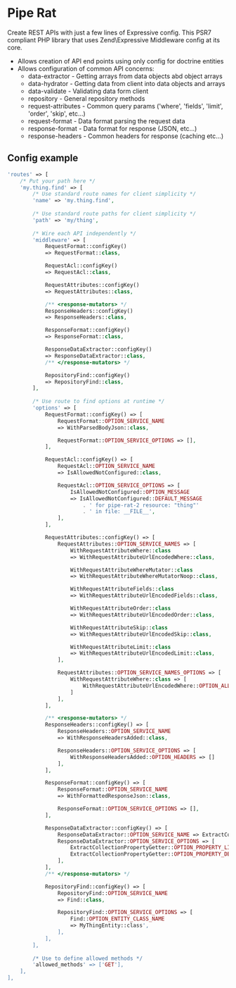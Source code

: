 Pipe Rat
========

Create REST APIs with just a few lines of Expressive config. 
This PSR7 compliant PHP library that uses Zend\Expressive Middleware config at its core.

- Allows creation of API end points using only config for doctrine entities
- Allows configuration of common API concerns:
    - data-extractor - Getting arrays from data objects abd object arrays
    - data-hydrator - Getting data from client into data objects and arrays
    - data-validate - Validating data form client
    - repository - General repository methods
    - request-attributes - Common query params ('where', 'fields', 'limit', 'order', 'skip', etc...)
    - request-format - Data format parsing the request data
    - response-format - Data format for response (JSON, etc...)
    - response-headers - Common headers for response (caching etc...)

## Config example ##
    
```php
'routes' => [
    /* Put your path here */
    'my.thing.find' => [
        /* Use standard route names for client simplicity */
        'name' => 'my.thing.find',
        
        /* Use standard route paths for client simplicity */
        'path' => 'my/thing',
        
        /* Wire each API independently */
        'middleware' => [
            RequestFormat::configKey()
            => RequestFormat::class,

            RequestAcl::configKey()
            => RequestAcl::class,

            RequestAttributes::configKey()
            => RequestAttributes::class,

            /** <response-mutators> */
            ResponseHeaders::configKey()
            => ResponseHeaders::class,

            ResponseFormat::configKey()
            => ResponseFormat::class,

            ResponseDataExtractor::configKey()
            => ResponseDataExtractor::class,
            /** </response-mutators> */

            RepositoryFind::configKey()
            => RepositoryFind::class,
        ],
        
        /* Use route to find options at runtime */
        'options' => [
            RequestFormat::configKey() => [
                RequestFormat::OPTION_SERVICE_NAME
                => WithParsedBodyJson::class,

                RequestFormat::OPTION_SERVICE_OPTIONS => [],
            ],

            RequestAcl::configKey() => [
                RequestAcl::OPTION_SERVICE_NAME
                => IsAllowedNotConfigured::class,

                RequestAcl::OPTION_SERVICE_OPTIONS => [
                    IsAllowedNotConfigured::OPTION_MESSAGE
                    => IsAllowedNotConfigured::DEFAULT_MESSAGE
                        . ' for pipe-rat-2 resource: "thing"'
                        . ' in file: __FILE__',
                ],
            ],

            RequestAttributes::configKey() => [
                RequestAttributes::OPTION_SERVICE_NAMES => [
                    WithRequestAttributeWhere::class
                    => WithRequestAttributeUrlEncodedWhere::class,

                    WithRequestAttributeWhereMutator::class
                    => WithRequestAttributeWhereMutatorNoop::class,

                    WithRequestAttributeFields::class
                    => WithRequestAttributeUrlEncodedFields::class,

                    WithRequestAttributeOrder::class
                    => WithRequestAttributeUrlEncodedOrder::class,

                    WithRequestAttributeSkip::class
                    => WithRequestAttributeUrlEncodedSkip::class,

                    WithRequestAttributeLimit::class
                    => WithRequestAttributeUrlEncodedLimit::class,
                ],

                RequestAttributes::OPTION_SERVICE_NAMES_OPTIONS => [
                    WithRequestAttributeWhere::class => [
                        WithRequestAttributeUrlEncodedWhere::OPTION_ALLOW_DEEP_WHERES => false,
                    ]
                ],
            ],

            /** <response-mutators> */
            ResponseHeaders::configKey() => [
                ResponseHeaders::OPTION_SERVICE_NAME
                => WithResponseHeadersAdded::class,

                ResponseHeaders::OPTION_SERVICE_OPTIONS => [
                    WithResponseHeadersAdded::OPTION_HEADERS => []
                ],
            ],

            ResponseFormat::configKey() => [
                ResponseFormat::OPTION_SERVICE_NAME
                => WithFormattedResponseJson::class,

                ResponseFormat::OPTION_SERVICE_OPTIONS => [],
            ],

            ResponseDataExtractor::configKey() => [
                ResponseDataExtractor::OPTION_SERVICE_NAME => ExtractCollectionPropertyGetter::class,
                ResponseDataExtractor::OPTION_SERVICE_OPTIONS => [
                    ExtractCollectionPropertyGetter::OPTION_PROPERTY_LIST => null,
                    ExtractCollectionPropertyGetter::OPTION_PROPERTY_DEPTH_LIMIT => 1,
                ],
            ],
            /** </response-mutators> */

            RepositoryFind::configKey() => [
                RepositoryFind::OPTION_SERVICE_NAME
                => Find::class,

                RepositoryFind::OPTION_SERVICE_OPTIONS => [
                    Find::OPTION_ENTITY_CLASS_NAME
                    => MyThingEntity::class',
                ],
            ],
        ],
        
        /* Use to define allowed methods */
        'allowed_methods' => ['GET'],
    ],
],
```

